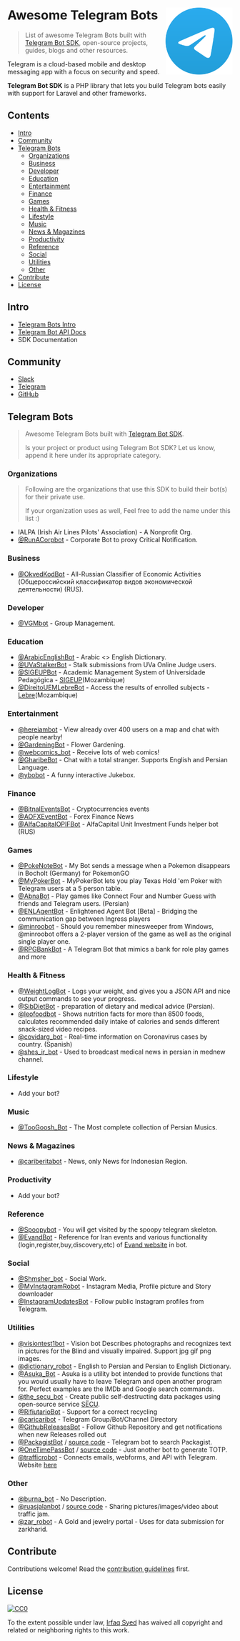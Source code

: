 # Awesome Telegram Bots [<img src="media/telegram-logo.svg" width="150" align="right" alt="Telegram">](https://www.telegram.org)

> List of awesome Telegram Bots built with [Telegram Bot SDK](https://github.com/telegram-bot-sdk/telegram-bot-sdk), open-source projects, guides, blogs and other resources.

Telegram is a cloud-based mobile and desktop messaging app with a focus on security and speed. 

**Telegram Bot SDK** is a PHP library that lets you build Telegram bots easily with support for Laravel and other frameworks.

## Contents

- [Intro](#intro)
- [Community](#community)
- [Telegram Bots](#telegram-bots)
  - [Organizations](#organizations)
  - [Business](#business)
  - [Developer](#developer)
  - [Education](#education)
  - [Entertainment](#entertainment)
  - [Finance](#finance)
  - [Games](#games)
  - [Health & Fitness](#health-&-fitness)
  - [Lifestyle](#lifestyle)
  - [Music](#music)
  - [News & Magazines](#news-&-magazines)
  - [Productivity](#productivity)
  - [Reference](#reference)
  - [Social](#social)
  - [Utilities](#utilities)
  - [Other](#other)
- [Contribute](#contribute)
- [License](#license)

## Intro

- [Telegram Bots Intro](https://core.telegram.org/bots)
- [Telegram Bot API Docs](https://core.telegram.org/bots/api)
- SDK Documentation

## Community

- [Slack](https://phpchat.co)
- [Telegram](https://t.me/PHPChatCo)
- [GitHub](https://github.com/telegram-bot-sdk)

## Telegram Bots

> Awesome Telegram Bots built with [Telegram Bot SDK](https://github.com/telegram-bot-sdk/telegram-bot-sdk).
>
> Is your project or product using Telegram Bot SDK? Let us know, append it here under its appropriate category.


### Organizations

> Following are the organizations that use this SDK to build their bot(s) for their private use.
> 
> If your organization uses as well, Feel free to add the name under this list :)

- IALPA (Irish Air Lines Pilots' Association) - A Nonprofit Org.
- [@RunACorpbot](https://telegram.me/RunACorpbot) - Corporate Bot to proxy Critical Notification.

### Business

- [@OkvedKodBot](https://telegram.me/OkvedKodBot) - All-Russian Classifier of Economic Activities (Общероссийский классификатор видов экономической деятельности) (RUS).

### Developer

- [@VGMbot](https://telegram.me/VGMbot) - Group Management.

### Education

- [@ArabicEnglishBot](https://telegram.me/ArabicEnglishBot) - Arabic <> English Dictionary.
- [@UVaStalkerBot](https://telegram.me/UVaStalkerBot) - Stalk submissions from UVa Online Judge users.
- [@SIGEUPBot](https://telegram.me/SIGEUPBot) - Academic Management System of Universidade Pedagógica -  [SIGEUP](https://sigeup.up.ac.mz)(Mozambique)
- [@DireitoUEMLebreBot](https://telegram.me/DireitoUEMLebreBot) - Access the results of enrolled subjects - [Lebre](https://lebre.co.mz)(Mozambique)

### Entertainment

- [@hereiambot](https://telegram.me/hereiambot) - View already over 400 users on a map and chat with people nearby!
- [@GardeningBot](https://telegram.me/GardeningBot) - Flower Gardening.
- [@webcomics_bot](https://telegram.me/webcomics_bot) - Receive lots of web comics!
- [@GharibeBot](https://telegram.me/gharibebot) - Chat with a total stranger. Supports English and Persian Language.
- [@ybobot](https://telegram.me/ybobot) - A funny interactive Jukebox.

### Finance

- [@BitnalEventsBot](https://telegram.me/BitnalEventsBot) - Cryptocurrencies events
- [@AOFXEventBot](https://telegram.me/AOFXEventBot) - Forex Finance News
- [@AlfaCapitalOPIFBot](https://telegram.me/AlfaCapitalOPIFBot) - AlfaCapital Unit Investment Funds helper bot (RUS)

### Games

- [@PokeNoteBot](https://telegram.me/PokeNoteBot) - My Bot sends a message when a Pokemon disappears in Bocholt (Germany) for PokemonGO
- [@MyPokerBot](https://telegram.me/MyPokerBot) - MyPokerBot lets you play Texas Hold 'em Poker with Telegram users at a 5 person table.
- [@AbnaBot](https://telegram.me/AbnaBot) - Play games like Connect Four and Number Guess with friends and Telegram users. (Persian)
- [@ENLAgentBot](https://telegram.me/ENLAgentBot) - Enlightened Agent Bot [Beta] - Bridging the communication gap between Ingress players
- [@minroobot](https://telegram.me/minroobot) - Should you remember minesweeper from Windows, @minroobot offers a 2-player version of the game as well as the original single player one.
- [@RPGBankBot](https://telegram.me/RPGBankBot) - A Telegram Bot that mimics a bank for role play games and more

### Health & Fitness

- [@WeightLogBot](https://telegram.me/WeightLogBot) - Logs your weight, and gives you a JSON API and nice output commands to see your progress.
- [@SibDietBot](https://telegram.me/sibdietbot) - preparation of dietary and medical advice (Persian).
- [@leofoodbot](https://telegram.me/leofoodbot) - Shows nutrition facts for more than 8500 foods, calculates recommended daily intake of calories and sends different snack-sized video recipes.
- [@covidarg_bot](https://telegram.me/covidarg_bot) - Real-time information on Coronavirus cases by country. (Spanish)
- [@shes_ir_bot](https://telegram.me/shes_ir_bot) - Used to broadcast medical news in persian in mednew channel.

### Lifestyle

- Add your bot?

### Music

- [@TooGoosh_Bot](https://telegram.me/toogoosh_bot) - The Most complete collection of Persian Musics.

### News & Magazines

- [@cariberitabot](https://telegram.me/cariberitabot) - News, only News for Indonesian Region.

### Productivity

- Add your bot?

### Reference

- [@Spoopybot](https://telegram.me/Spoopybot) - You will get visited by the spoopy telegram skeleton.
- [@EvandBot](https://telegram.me/EvandBot) - Reference for Iran events and various functionality (login,register,buy,discovery,etc) of [Evand website](https://evand.ir/) in bot.

### Social

- [@Shmsher_bot](https://telegram.me/Shmsher_bot) - Social Work.
- [@MyInstagramRobot](https://telegram.me/MyInstagramRobot) - Instagram Media, Profile picture and Story downloader
- [@InstagramUpdatesBot](https://telegram.me/InstagramUpdatesBot) - Follow public Instagram profiles from Telegram.

### Utilities

- [@visiontest1bot](https://telegram.me/visiontest1bot) - Vision bot Describes photographs and recognizes text in pictures for the Blind and visually impaired.  Support jpg gif png images.
- [@dictionary_robot](https://telegram.me/dictionary_robot) - English to Persian and Persian to English Dictionary.
- [@Asuka_Bot](https://telegram.me/Asuka_Bot) - Asuka is a utility bot intended to provide functions that you would usually have to leave Telegram and open another program for. Perfect examples are the IMDb and Google search commands.
- [@the_secu_bot](https://telegram.me/the_secu_bot) - Create public self-destructing data packages using open-source service [SЁCU](https://secu.su/).
- [@RifiutarioBot](https://telegram.me/RifiutarioBot) - Support for a correct recycling
- [@caricaribot](https://telegram.me/caricaribot) - Telegram Group/Bot/Channel Directory
- [@GithubReleasesBot](https://telegram.me/GithubReleasesBot) - Follow Github Repository and get notifications when new Releases rolled out
- [@PackagistBot](https://telegram.me/PackagistBot) / [source code](https://github.com/vitormattos/bot-packagist) - Telegram bot to search Packagist.
- [@OneTimePassBot](https://telegram.me/OneTimePassBot) / [source code]((https://github.com/vitormattos/bot-onetimepass)) - Just another bot to generate TOTP.
- [@trafficrobot](https://telegram.me/trafficrobot) - Connects emails, webforms, and API with Telegram. Website  [here](https://trafficrobot.tk/)

### Other

- [@burna_bot](https://telegram.me/burna_bot) - No Description.
- [@ruasjalanbot](https://telegram.me/ruasjalanbot) / [source code](https://github.com/kukuhtw/ruasjalantelegrambot) - Sharing pictures/images/video about traffic jam.
- [@zar_robot](https://telegram.me/zar_robot) - A Gold and jewelry portal - Uses for data submission for zarkharid.

## Contribute

Contributions welcome! Read the [contribution guidelines](contributing.md) first.

## License

[![CC0](https://mirrors.creativecommons.org/presskit/buttons/88x31/svg/cc-zero.svg)](https://creativecommons.org/publicdomain/zero/1.0)

To the extent possible under law, [Irfaq Syed](https://github.com/irazasyed) has waived all copyright and
related or neighboring rights to this work.
